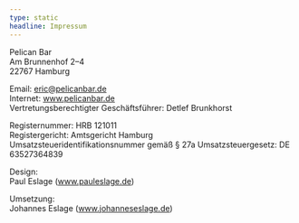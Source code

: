 ```yaml
---
type: static
headline: Impressum
---
```

Pelican Bar\
Am Brunnenhof 2–4\
22767 Hamburg

Email: eric@pelicanbar.de\
Internet: www.pelicanbar.de \
Vertretungsberechtigter Geschäftsführer: Detlef Brunkhorst

Registernummer: HRB 121011\
Registergericht: Amtsgericht Hamburg\
Umsatzsteueridentifikationsnummer gemäß § 27a Umsatzsteuergesetz: DE 63527364839

Design:\
Paul Eslage (www.pauleslage.de)

Umsetzung:\
Johannes Eslage (www.johanneseslage.de)
